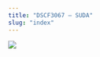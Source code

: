 ```yaml
---
title: "DSCF3067 – SUDA"
slug: "index"
---
```


[![](/wp-content/2007/11/DSCF3067-300x225.jpg)](/wp-content/2007/11/DSCF3067.jpg)